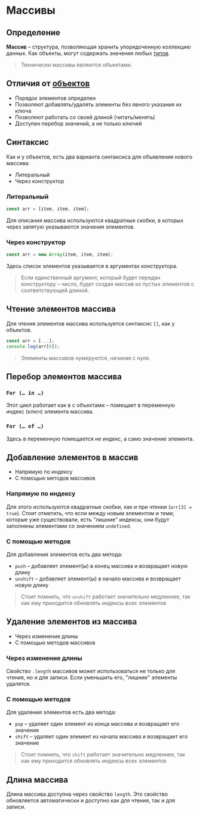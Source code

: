 # Массивы

## Определение

**Массив** – структура, позволяющая хранить упорядоченную коллекцию данных. Как объекты, могут содержать значения любых [типов](types.md).

>  Технически массивы являются объектами. 

## Отличия от [объектов](objects.md)

* Порядок элементов определен
* Позволяют добавлять/удалять элементы без явного указания их ключа
* Позволяют работать со своей длиной (читать/менять)
* Доступен перебор значений, а не только ключей

## Синтаксис

Как и у объектов, есть два варианта синтаксиса для объявления нового массива:

* Литеральный
* Через конструктор

### Литеральный

```javascript
const arr = [item, item, item];
```

Для описания массива используются квадратные скобки, в которых через запятую указываются значения элементов. 

### Через конструктор

```javascript
const arr = new Array(item, item, item);
```

Здесь список элементов указывается в аргументах конструктора. 

> Если единственный аргумент, который будет передан конструктору – число, будет создан массив из пустых элементов с соответствующей длиной. 

## Чтение элементов массива

Для чтения элементов массива используется синтаксис `[]`, как у объектов. 

```javascript
const arr = [...];
console.log(arr[0]);
```

>  Элементы массивов нумеруются, начиная с нуля. 

## Перебор элементов массива

###  `For (… in …)`

Этот цикл работает как в с объектами – помещает в переменную индекс (ключ) элемента массива.

### `For (… of …)`

Здесь в переменную помещается не индекс, а само значение элемента. 

## Добавление элементов в массив

* Напрямую по индексу
* С помощью методов массивов

### Напрямую по индексу

Для этого используются квадратные скобки, как и при чтении (`arr[3] = true`). 
Стоит отметить, что если между новым элементом и теми, которые уже существовали, есть "лишние" индексы, они будут заполнены элементами со значением `undefined`. 

### С помощью методов

Для добавления элементов есть два метода:

* `push` – добавляет элемент(ы) в конец массива и возвращает новую длину
* `unshift` – добавляет элемент(ы) в начало массива и возвращает новую длину

> Стоит помнить, что `unshift` работает значительно медленнее, так как ему приходится обновлять индексы всех элементов

## Удаление элементов из массива

* Через изменение длины
* С помощью методов массивов

### Через изменение длины

Свойство `.length` массивов может использоваться не только для чтения, но и для записи. Если уменьшить его, "лишние" элементы удалятся. 

### С помощью методов

Для удаления элементов есть два метода:

* `pop` – удаляет один элемент из конца массива и возвращает его значение
* `shift` – удаляет один элемент из начала массива и возвращает его значение

> Стоит помнить, что `shift` работает значительно медленнее, так как ему приходится обновлять индексы всех элементов

## Длина массива

Длина массива доступна через свойство `length`. Это свойство обновляется автоматически и доступно как для чтения, так и для записи.